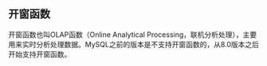 ## 开窗函数

开窗函数也叫OLAP函数（Online Analytical Processing，联机分析处理），主要用来实时分析处理数据。MySQL之前的版本是不支持开窗函数的，从8.0版本之后开始支持开窗函数。